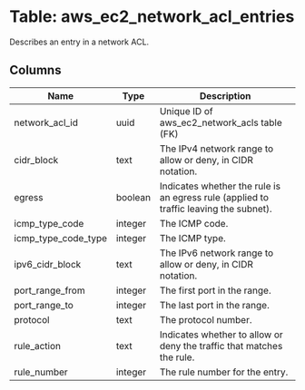 
# Table: aws_ec2_network_acl_entries
Describes an entry in a network ACL.
## Columns
| Name        | Type           | Description  |
| ------------- | ------------- | -----  |
|network_acl_id|uuid|Unique ID of aws_ec2_network_acls table (FK)|
|cidr_block|text|The IPv4 network range to allow or deny, in CIDR notation.|
|egress|boolean|Indicates whether the rule is an egress rule (applied to traffic leaving the subnet).|
|icmp_type_code|integer|The ICMP code.|
|icmp_type_code_type|integer|The ICMP type.|
|ipv6_cidr_block|text|The IPv6 network range to allow or deny, in CIDR notation.|
|port_range_from|integer|The first port in the range.|
|port_range_to|integer|The last port in the range.|
|protocol|text|The protocol number.|
|rule_action|text|Indicates whether to allow or deny the traffic that matches the rule.|
|rule_number|integer|The rule number for the entry.|

